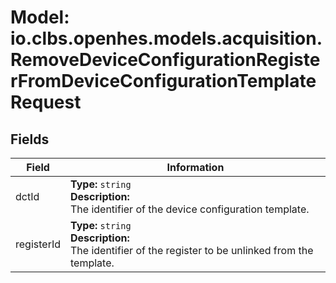 # Model: io.clbs.openhes.models.acquisition.RemoveDeviceConfigurationRegisterFromDeviceConfigurationTemplateRequest

## Fields

| Field | Information |
| --- | --- |
| dctId | <b>Type:</b> `string`<br><b>Description:</b><br>The identifier of the device configuration template. |
| registerId | <b>Type:</b> `string`<br><b>Description:</b><br>The identifier of the register to be unlinked from the template. |


